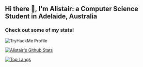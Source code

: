 ## Hi there 👋, I'm Alistair: a Computer Science Student in Adelaide, Australia
### Check out some of my stats!

![TryHackMe Profile](https://tryhackme-badges.s3.amazonaws.com/aliap21.png)


[![Alistair's Github Stats](https://github-readme-stats.vercel.app/api?username=Alistair212&count_private=true&theme=chartreuse-dark)](https://github.com/Alistair212)

[![Top Langs](https://github-readme-stats.vercel.app/api/top-langs/?username=Alistair212&layout=compact&theme=chartreuse-dark)](https://github.com/Alistair212)
